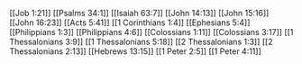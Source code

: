 [[Job 1:21]]
[[Psalms 34:1]]
[[Isaiah 63:7]]
[[John 14:13]]
[[John 15:16]]
[[John 16:23]]
[[Acts 5:41]]
[[1 Corinthians 1:4]]
[[Ephesians 5:4]]
[[Philippians 1:3]]
[[Philippians 4:6]]
[[Colossians 1:11]]
[[Colossians 3:17]]
[[1 Thessalonians 3:9]]
[[1 Thessalonians 5:18]]
[[2 Thessalonians 1:3]]
[[2 Thessalonians 2:13]]
[[Hebrews 13:15]]
[[1 Peter 2:5]]
[[1 Peter 4:11]]
